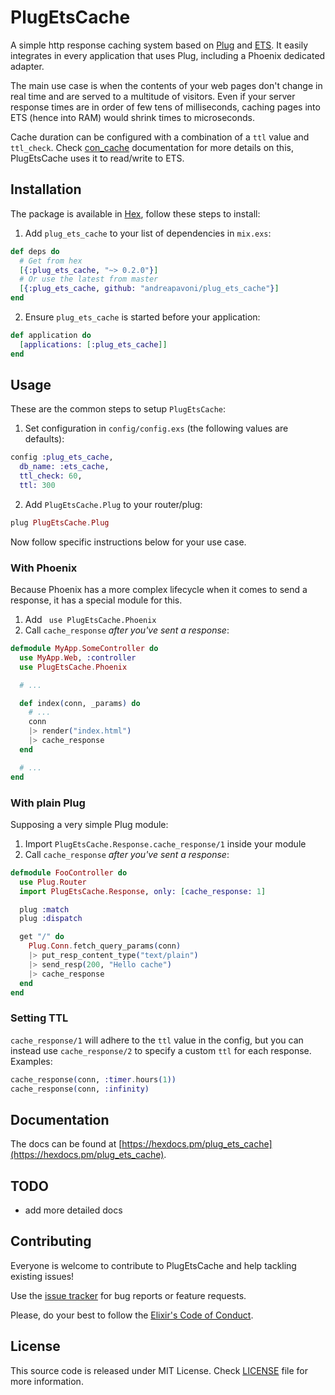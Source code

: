 # PlugEtsCache

A simple http response caching system based on [Plug](https://github.com/elixir-lang/plug) and [ETS](http://erlang.org/doc/man/ets.html). It easily integrates in every application that uses Plug, including a Phoenix dedicated adapter.

The main use case is when the contents of your web pages don't change in real time and are served to a multitude of visitors. Even if your server response times are in order of few tens of milliseconds, caching pages into ETS (hence into RAM) would shrink times to microseconds.

Cache duration can be configured with a combination of a `ttl` value and `ttl_check`. Check [con_cache](https://github.com/sasa1977/con_cache) documentation for more details on this, PlugEtsCache uses it to read/write to ETS.

## Installation

The package is available in [Hex](https://hex.pm/packages/plug_ets_cache), follow these steps to install:

1. Add `plug_ets_cache` to your list of dependencies in `mix.exs`:

  ```elixir
  def deps do
    # Get from hex
    [{:plug_ets_cache, "~> 0.2.0"}]
    # Or use the latest from master
    [{:plug_ets_cache, github: "andreapavoni/plug_ets_cache"}]
  end
  ```

2. Ensure `plug_ets_cache` is started before your application:

  ```elixir
  def application do
    [applications: [:plug_ets_cache]]
  end
  ```

## Usage

These are the common steps to setup `PlugEtsCache`:

1. Set configuration in `config/config.exs` (the following values are defaults):

  ```elixir
  config :plug_ets_cache,
    db_name: :ets_cache,
    ttl_check: 60,
    ttl: 300
  ```

2. Add `PlugEtsCache.Plug` to your router/plug:

  ```elixir
  plug PlugEtsCache.Plug
  ```

Now follow specific instructions below for your use case.

### With Phoenix

Because Phoenix has a more complex lifecycle when it comes to send a response, it
has a special module for this.

1. Add ` use PlugEtsCache.Phoenix`
2. Call `cache_response` *after you've sent a response*:

  ```elixir
  defmodule MyApp.SomeController do
    use MyApp.Web, :controller
    use PlugEtsCache.Phoenix

    # ...

    def index(conn, _params) do
      # ...
      conn
      |> render("index.html")
      |> cache_response
    end

    # ...
  end
  ```

### With plain Plug

Supposing a very simple Plug module:

1. Import  `PlugEtsCache.Response.cache_response/1` inside your module
2. Call `cache_response` *after you've sent a response*:

```elixir
defmodule FooController do
  use Plug.Router
  import PlugEtsCache.Response, only: [cache_response: 1]

  plug :match
  plug :dispatch

  get "/" do
    Plug.Conn.fetch_query_params(conn)
    |> put_resp_content_type("text/plain")
    |> send_resp(200, "Hello cache")
    |> cache_response
  end
end
```

### Setting TTL

`cache_response/1` will adhere to the `ttl` value in the config, but
you can instead use `cache_response/2` to specify a custom `ttl` for each
response. Examples:

```elixir
cache_response(conn, :timer.hours(1))
cache_response(conn, :infinity)
```

## Documentation

The docs can be found at [https://hexdocs.pm/plug_ets_cache](https://hexdocs.pm/plug_ets_cache).

## TODO

* add more detailed docs

## Contributing

Everyone is welcome to contribute to PlugEtsCache and help tackling existing issues!

Use the [issue tracker](https://github.com/andreapavoni/plug_ets_cache/issues) for bug reports or feature requests.

Please, do your best to follow the [Elixir's Code of Conduct](https://github.com/elixir-lang/elixir/blob/master/CODE_OF_CONDUCT.md).

## License

This source code is released under MIT License. Check [LICENSE](https://github.com/andreapavoni/plug_ets_cache/blob/master/LICENSE) file for more information.
